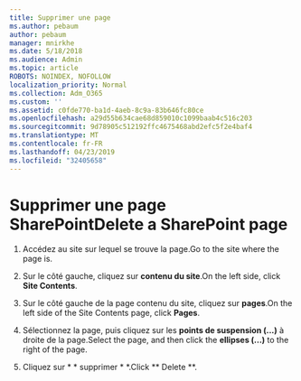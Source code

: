 ```yaml
---
title: Supprimer une page
ms.author: pebaum
author: pebaum
manager: mnirkhe
ms.date: 5/18/2018
ms.audience: Admin
ms.topic: article
ROBOTS: NOINDEX, NOFOLLOW
localization_priority: Normal
ms.collection: Adm_O365
ms.custom: ''
ms.assetid: c0fde770-ba1d-4aeb-8c9a-83b646fc80ce
ms.openlocfilehash: a29d55b634cae68d859010c1099baab4c516c203
ms.sourcegitcommit: 9d78905c512192ffc4675468abd2efc5f2e4baf4
ms.translationtype: MT
ms.contentlocale: fr-FR
ms.lasthandoff: 04/23/2019
ms.locfileid: "32405658"
---
```

# <a name="delete-a-sharepoint-page"></a><span data-ttu-id="e44a3-102">Supprimer une page SharePoint</span><span class="sxs-lookup"><span data-stu-id="e44a3-102">Delete a SharePoint page</span></span>

1. <span data-ttu-id="e44a3-103">Accédez au site sur lequel se trouve la page.</span><span class="sxs-lookup"><span data-stu-id="e44a3-103">Go to the site where the page is.</span></span>
    
2. <span data-ttu-id="e44a3-104">Sur le côté gauche, cliquez sur **contenu du site**.</span><span class="sxs-lookup"><span data-stu-id="e44a3-104">On the left side, click **Site Contents**.</span></span> 
    
3. <span data-ttu-id="e44a3-105">Sur le côté gauche de la page contenu du site, cliquez sur **pages**.</span><span class="sxs-lookup"><span data-stu-id="e44a3-105">On the left side of the Site Contents page, click **Pages**.</span></span> 
    
4. <span data-ttu-id="e44a3-106">Sélectionnez la page, puis cliquez sur les **points de suspension (...)** à droite de la page.</span><span class="sxs-lookup"><span data-stu-id="e44a3-106">Select the page, and then click the **ellipses (...)** to the right of the page.</span></span> 
    
5. <span data-ttu-id="e44a3-107">Cliquez sur \* \* supprimer \* \*.</span><span class="sxs-lookup"><span data-stu-id="e44a3-107">Click \*\* Delete \*\*.</span></span> 
    

